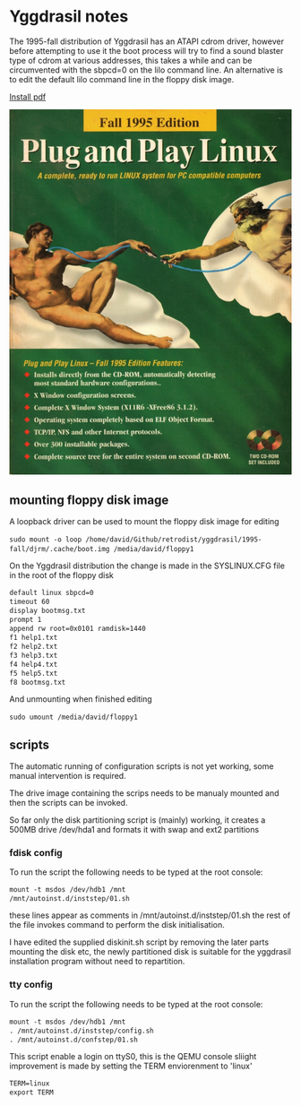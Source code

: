 # Yggdrasil notes

The 1995-fall distribution of Yggdrasil has an ATAPI cdrom driver, however before attempting to use it the boot process will try to find a sound blaster type of cdrom at various addresses, this takes a while and can be circumvented with the sbpcd=0 on the lilo command line. An alternative is to edit the default lilo command line in the floppy disk image.

[Install pdf](https://archive.org/download/yggdrasil-plug-and-play-linux-fall-1995-cd/Yggdrasil%20Plug%20and%20Play%20Linux%20%5BFall%201995%5D%20install_.pdf)

![yggdrasil](1995fall-CDcover.jpg)

## mounting floppy disk image

A loopback driver can be used to mount the floppy disk image for editing

```sudo mount -o loop /home/david/Github/retrodist/yggdrasil/1995-fall/djrm/.cache/boot.img /media/david/floppy1```

On the Yggdrasil distribution the change is made in the SYSLINUX.CFG file in the root of the floppy disk

```
default linux sbpcd=0
timeout 60
display bootmsg.txt
prompt 1
append rw root=0x0101 ramdisk=1440
f1 help1.txt
f2 help2.txt
f3 help3.txt
f4 help4.txt
f5 help5.txt
f8 bootmsg.txt
```

And unmounting when finished editing

```sudo umount /media/david/floppy1```

## scripts

The automatic running of configuration scripts is not yet working, some manual intervention is required.

The drive image containing the scrips needs to be manualy mounted and then the scripts can be invoked.

So far only the disk partitioning script is (mainly) working, it creates a 500MB drive /dev/hda1 and formats it with swap and ext2 partitions

### fdisk config

To run the script the following needs to be typed at the root console:

```
mount -t msdos /dev/hdb1 /mnt
/mnt/autoinst.d/inststep/01.sh 
```

these lines appear as comments in /mnt/autoinst.d/inststep/01.sh the rest of the file invokes command to perform the disk initialisation.

I have edited the supplied diskinit.sh script by removing the later parts mounting the disk etc, the newly partitioned disk is suitable for the yggdrasil installation program without need to repartition.

### tty config

To run the script the following needs to be typed at the root console:

```
mount -t msdos /dev/hdb1 /mnt
. /mnt/autoinst.d/inststep/config.sh 
. /mnt/autoinst.d/confstep/01.sh
```

This script enable a login on ttyS0, this is the QEMU console
sliight improvement is made by setting the TERM enviorenment to 'linux'

```
TERM=linux
export TERM
```




